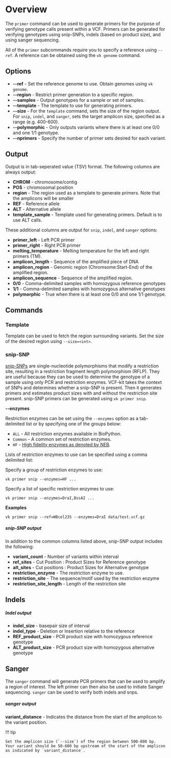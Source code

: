# Overview

The `primer` command can be used to generate primers for the purpose of verifying genotype calls present within a VCF. Primers can be generated for verifying genotypes using snip-SNPs, indels (based on product size), and using sanger sequencing.

All of the `primer` subcommands require you to specify a reference using `--ref`. A reference can be obtained using the `vk genome` command.

## Options

* __--ref__ - Set the reference genome to use. Obtain genomes using `vk genome`.
* __--region__ - Restrict primer generation to a specific region.
* __--samples__ - Output genotypes for a sample or set of samples.
* __--template__ - The template to use for generating primers.
* __--size__ - For the `template` command, sets the size of the region output. For `snip`, `indel`, and `sanger`, sets the target amplicon size, specified as a range (e.g. 400-600).
* __--polymorphic__ - Only outputs variants where there is at least one 0/0 and one 1/1 genotype.
* __--nprimers__ - Specify the number of primer sets desired for each variant.

## Output

Output is in tab-seperated value (TSV) format. The following columns are always output:

* __CHROM__ - chromosome/contig
* __POS__ - chromosomal position
* __region__ - The region used as a template to generate primers. Note that the amplicons will be smaller
* __REF__ - Reference allele
* __ALT__ - Alternative allele
* __template_sample__ - Template used for generating primers. Default is to use ALT calls.

These additional columns are output for `snip`, `indel`, and `sanger` options:

* __primer_left__ - Left PCR primer
* __primer_right__ - Right PCR primer
* __melting_temperature__ - Melting temperature for the left and right primers (TM).
* __amplicon_length__ - Sequence of the amplified piece of DNA
* __amplicon_region__ - Genomic region (Chromsome:Start-End) of the amplified region.
* __amplicon_sequence__ - Sequence of the amplified region.
* __0/0__ - Comma-delimited samples with homozygous reference genotypes
* __1/1__ - Comma-delimited samples with homozygous alternative genotypes
* __polymorphic__ - True when there is at least one 0/0 and one 1/1 genotype.

## Commands

### Template

Template can be used to fetch the region surrounding variants. Set the size of the desired region using `--size=<int>`.

### snip-SNP

[snip-SNPs](http://www.wormbook.org/wli/wbg16.1p28/) are single-nucleotide polymorphisms that modify a restriction site, resulting in a restriction fragment length polymorphism (RFLP). They are useful because they can be used to determine the genotype of a sample using only PCR and restriction enzymes. VCF-kit takes the context of SNPs and determines whether a snip-SNP is present. Then it generates primers and estimates product sizes with and without the restriction site present. snip-SNP primers can be generated using `vk primer snip`.

__--enzymes__

Restriction enzymes can be set using the `--enzymes` option as a tab-delimited list or by specifying one of the groups below:

* `ALL` - All restriction enzymes available in BioPython.
* `Common` - A common set of restriction enzymes.
* `HF` - [High fidelity enzymes as denoted by NEB](https://international.neb.com/products/restriction-endonucleases/hf-nicking-master-mix-time-saver-other/high-fidelity-restriction-enzymes).

Lists of restriction enzymes to use can be specified using a comma delimited list:

Specify a group of restriction enzymes to use:

```
vk primer snip --enzymes=HF ...
```

Specify a list of specific restriction enzymes to use:

```
vk primer snip --enzymes=DraI,BssAI ...
```

__Examples__

```
vk primer snip --ref=WBcel235 --enzymes=DraI data/test.vcf.gz
```

##### snip-SNP output

In addition to the common columns listed above, snip-SNP output includes the following:

* __variant_count__ - Number of variants within interval
* __ref_sites__ - Cut Position : Product Sizes for Reference genotype
* __alt_sites__ - Cut positions : Product Sizes for Alternative genotype
* __restriction_enzyme__ - The restriction enzyme to use.
* __restriction_site__ - The sequence/motif used by the restriction enzyme
* __restriction_site_length__ - Length of the restriction site

## Indels

##### Indel output

* __indel_size__ - basepair size of interval
* __indel_type__ - Deletion or Insertion relative to the reference
* __REF_product_size__ - PCR product size with homozygous reference genotype
* __ALT_product_size__ - PCR product size with homozygous alternative genotype

## Sanger

The `sanger` command will generate PCR primers that can be used to amplify a region of interest. The left primer can then also be used to initiate Sanger sequencing. `sanger` can be used to verify both indels and snps.

##### sanger output

__variant_distance__ - Indicates the distance from the start of the amplicon to the variant position. 

!!! tip

    Set the amplicon size (`--size`) of the region between 500-800 bp. Your variant should be 50-600 bp upstream of the start of the amplicon as indicated by `variant_distance`.


